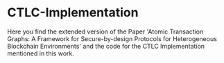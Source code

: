 # CTLC-Implementation
Here you find the extended version of the Paper 'Atomic Transaction Graphs: A Framework for Secure-by-design
Protocols for Heterogeneous Blockchain Environments' and the code for the CTLC Implementation mentioned in this work.
